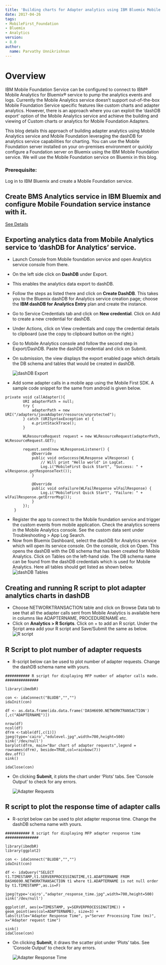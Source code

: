 ```yaml
---
title: 'Building charts for Adapter analytics using IBM Bluemix Mobile Analytics service and IBM Mobile Foundation Service'
date: 2017-04-26
tags:
- MobileFirst_Foundation
- Bluemix
- Analytics
version:
- 8.0
author:
  name: Parvathy Unnikrishnan
---
```


# Overview

IBM Mobile Foundation Service can be configured to connect to IBM® Mobile Analytics for Bluemix® service to pump the analytics events and logs. Currently the Mobile Analytics service doesn’t support out-of-the-box Mobile Foundation Service specific features like custom charts and adapter analytics.  However, there is an approach where you can exploit the ‘dashDB export’ option of the Mobile Analytics service and achieve the building and viewing of Custom charts or analytics for Mobile Foundation Adapters.

This blog details this approach of building adapter analytics using Mobile Analytics service and Mobile Foundation leveraging the dashDB for analytics service capabilities for charting. You can use the Mobile Foundation server installed on your on-premises environment or quickly configure a Foundation server on Bluemix using the IBM Mobile Foundation service. We will use the Mobile Foundation service on Bluemix in this blog.

### Prerequisite:
Log in to IBM Bluemix and create a Mobile Foundation service.

## Create BMS Analytics service in IBM Bluemix and configure Mobile Foundation service instance with it.
[See Details](https://mobilefirstplatform.ibmcloud.com/blog/2016/07/11/analytics-bm-service/)

## Exporting analytics data from Mobile Analytics service to ‘dashDB for Analytics’ service.

- Launch Console from Mobile foundation service and open Analytics service console from there.
- On the left side click on **DashDB** under Export.
- This enables the analytics data export to dashDB.
- Follow the steps as listed there and click on **Create DashDB**. This takes you to the Bluemix dashDB for Analytics service creation page; choose the **IBM dashDB for Analytics Entry** plan and create the instance.
- Go to Service Credentials tab and click on **New credential**. Click on Add to create a new credential for dashDB.
- Under Actions, click on View credentials and copy the credential details to clipboard (use the copy to clipboard button on the right.)
- Go to Mobile Analytics console and follow the second step in Export/DashDB. Paste the dashDB credential and click on Submit.
- On submission, the view displays the export enabled page which details the DB schema and tables that would be created in dashDB.

 	![dashDB Export]({{site.baseurl}}/assets/blog/2017-04-26-adapter-analytics-using-analytics-and-dashdb-analytics-service/dashdb-export.png)
- Add some adapter calls in a mobile app using the Mobile First SDK. A sample code snippet for the same from android is given below.


```
private void callAdapter(){
        URI adapterPath = null;
        try {
            adapterPath = new URI("/adapters/javaAdapter/resource/unprotected");
        } catch (URISyntaxException e) {
            e.printStackTrace();
        }

        WLResourceRequest request = new WLResourceRequest(adapterPath, WLResourceRequest.GET);

        request.send(new WLResponseListener() {
            @Override
            public void onSuccess(WLResponse wlResponse) {
                // Will print "Hello world" in LogCat.
                Log.i("MobileFirst Quick Start", "Success: " + wlResponse.getResponseText());
            }

            @Override
            public void onFailure(WLFailResponse wlFailResponse) {
                Log.i("MobileFirst Quick Start", "Failure: " + wlFailResponse.getErrorMsg());
            }
        });
    }
```
- Register the app to connect to the Mobile foundation service and trigger the custom events from mobile application. Check the analytics screens in the Mobile Analytics console. See the custom data sent under Troubleshooting > App Log Search.
- Now from Bluemix Dashboard, select the dashDB for Analytics service which will open its service console.  On the console, click on Open. This opens the dashDB with the DB schema that has been created for Mobile Analytics. Click on Tables on the left-hand side. The DB schema name can be found from the dashDB credentials which is used for Mobile Analytics. Here all tables should get listed as shown below.
     ![dashDB Tables]({{site.baseurl}}/assets/blog/2017-04-26-adapter-analytics-using-analytics-and-dashdb-analytics-service/dashdb-tables.png)


## Creating and running R script to plot adapter analytics charts in dashDB

- Choose NETWORKTRANSACTION table and click on Browse Data tab to see that all the adapter calls sent from Mobile Analytics is available here in columns like ADAPTERNAME, PROCEDURENAME etc.
- Click on **Analytics > R Scripts**. Click on + to add an R script. Under the Script area add your R script and Save/Submit the same as below.
 	![R script]({{site.baseurl}}/assets/blog/2017-04-26-adapter-analytics-using-analytics-and-dashdb-analytics-service/r-script-screen.png)

## R Script to plot number of adapter requests

- R-script below can be used to plot number of adapter requests. Change the dashDB schema name with yours.

```
########### R script for displaying MFP number of adapter calls made. ###############

library(ibmdbR)

con <- idaConnect("BLUDB","","")
idaInit(con)

df <- as.data.frame(ida.data.frame('DASH6690.NETWORKTRANSACTION')[,c("ADAPTERNAME")])

nrow(df)
ncol(df)
dfrm <-table(df[,c(1)])
jpeg(type='cairo',"edulevel.jpg",width=700,height=500)
sink('/dev/null')
barplot(dfrm, main="Bar chart of adapter requests",legend = rownames(dfrm), beside=TRUE,col=rainbow(7))
dev.off()
sink()

idaClose(con)
```
- On clicking **Submit**, it plots the chart under ‘Plots’ tabs. See ‘Console Output’ to check for any errors.

  ![Adapter Requests]({{site.baseurl}}/assets/blog/2017-04-26-adapter-analytics-using-analytics-and-dashdb-analytics-service/adapter-requests.png)

## R script to plot the response time of adapter calls

- R-script below can be used to plot adapter response time. Change the dashDB schema name with yours.

```
########### R script for displaying MFP adapter response time ###############

library(ibmdbR)
library(ggplot2)

con <- idaConnect("BLUDB","","")
idaInit(con)

df <- idaQuery("SELECT  t1.TIMESTAMP,t1.SERVERPROCESSINGTIME,t1.ADAPTERNAME FROM DASH6690.NETWORKTRANSACTION t1 where t1.ADAPTERNAME is not null order by t1.TIMESTAMP",as.is=F)

jpeg(type='cairo',"adapter_response_time.jpg",width=700,height=500)
sink('/dev/null')

ggplot(df, aes(x=TIMESTAMP, y=SERVERPROCESSINGTIME)) +
geom_point(aes(col=ADAPTERNAME), size=3) +
labs(title="Adapter Response Time", y="Server Processing Time (ms)", x="Adapter request time")

sink()
idaClose(con)
```
- On clicking **Submit**, it draws the scatter plot under ‘Plots’ tabs. See ‘Console Output’ to check for any errors.

  ![Adapter Response Time]({{site.baseurl}}/assets/blog/2017-04-26-adapter-analytics-using-analytics-and-dashdb-analytics-service/adapter-response-time.png)

